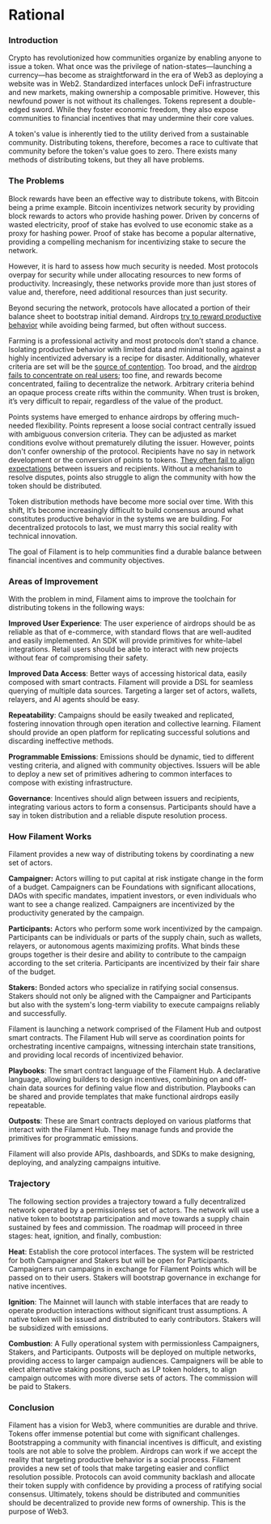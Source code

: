 # Rational

### Introduction

Crypto has revolutionized how communities organize by enabling anyone to issue a token. What once was the privilege of nation-states—launching a currency—has become as straightforward in the era of Web3 as deploying a website was in Web2. Standardized interfaces unlock DeFi infrastructure and new markets, making ownership a composable primitive.
However, this newfound power is not without its challenges. Tokens represent a double-edged sword. While they foster economic freedom, they also expose communities to financial incentives that may undermine their core values.

A token's value is inherently tied to the utility derived from a sustainable community. Distributing tokens, therefore, becomes a race to cultivate that community before the token's value goes to zero. There exists many methods of distributing tokens, but they all have problems.

### The Problems

Block rewards have been an effective way to distribute tokens, with Bitcoin being a prime example. Bitcoin incentivizes network security by providing block rewards to actors who provide hashing power. Driven by concerns of wasted electricity, proof of stake has evolved to use economic stake as a proxy for hashing power. Proof of stake has become a popular alternative, providing a compelling mechanism for incentivizing stake to secure the network.

However, it is hard to assess how much security is needed. Most protocols overpay for security while under allocating resources to new forms of productivity. Increasingly, these networks provide more than just stores of value and, therefore, need additional resources than just security.

Beyond securing the network, protocols have allocated a portion of their balance sheet to bootstrap initial demand. Airdrops [try to reward productive behavior](https://arxiv.org/pdf/2312.02752) while avoiding being farmed, but often without success.

Farming is a professional activity and most protocols don’t stand a chance. Isolating productive behavior with limited data and minimal tooling against a highly incentivized adversary is a recipe for disaster. Additionally, whatever criteria are set will be the [source of contention](https://unchainedcrypto.com/5-reasons-e-beggars-are-not-happy-with-eigenlayers-airdrop/). Too broad, and the [airdrop fails to concentrate on real users](https://6thman.ventures/writing/airdrops-an-analysis-of-over-2000000-events/); too fine, and rewards become concentrated, failing to decentralize the network. Arbitrary criteria behind an opaque process create rifts within the community. When trust is broken, it’s very difficult to repair, regardless of the value of the product.

Points systems have emerged to enhance airdrops by offering much-needed flexibility. Points represent a loose social contract centrally issued with ambiguous conversion criteria. They can be adjusted as market conditions evolve without prematurely diluting the issuer. However, points don't confer ownership of the protocol. Recipients have no say in network development or the conversion of points to tokens. [They often fail to align expectations](https://www.coindesk.com/tech/2024/05/09/eigenlayers-eigen-airdrop-might-signal-demise-of-once-popular-points/) between issuers and recipients. Without a mechanism to resolve disputes, points also struggle to align the community with how the token should be distributed.

Token distribution methods have become more social over time. With this shift, It’s become increasingly difficult to build consensus around what constitutes productive behavior in the systems we are building.  For decentralized protocols to last, we must marry this social reality with technical innovation.

The goal of Filament is to help communities find a durable balance between financial incentives and community objectives.

### Areas of Improvement

With the problem in mind, Filament aims to improve the toolchain for distributing tokens in the following ways:

**Improved User Experience**: The user experience of airdrops should be as reliable as that of e-commerce, with standard flows that are well-audited and easily implemented. An SDK will provide primitives for white-label integrations. Retail users should be able to interact with new projects without fear of compromising their safety.

**Improved Data Access**: Better ways of accessing historical data, easily composed with smart contracts. Filament will provide a DSL for seamless querying of multiple data sources. Targeting a larger set of actors, wallets, relayers, and AI agents should be easy.

**Repeatability**: Campaigns should be easily tweaked and replicated, fostering innovation through open iteration and collective learning. Filament should provide an open platform for replicating successful solutions and discarding ineffective methods.

**Programmable Emissions**: Emissions should be dynamic, tied to different vesting criteria, and aligned with community objectives. Issuers will be able to deploy a new set of primitives adhering to common interfaces to compose with existing infrastructure.

**Governance**: Incentives should align between issuers and recipients, integrating various actors to form a consensus. Participants should have a say in token distribution and a reliable dispute resolution process.

### How Filament Works

Filament provides a new way of distributing tokens by coordinating a new set of actors.

**Campaigner:** Actors willing to put capital at risk instigate change in the form of a budget. Campaigners can be Foundations with significant allocations, DAOs with specific mandates, impatient investors, or even individuals who want to see a change realized. Campaigners are incentivized by the productivity generated by the campaign.

**Participants:** Actors who perform some work incentivized by the campaign. Participants can be individuals or parts of the supply chain, such as wallets, relayers, or autonomous agents maximizing profits. What binds these groups together is their desire and ability to contribute to the campaign according to the set criteria. Participants are incentivized by their fair share of the budget.

**Stakers:** Bonded actors who specialize in ratifying social consensus. Stakers should not only be aligned with the Campaigner and Participants but also with the system's long-term viability to execute campaigns reliably and successfully.

Filament is launching a network comprised of the Filament Hub and outpost smart contracts. The Filament Hub will serve as coordination points for orchestrating incentive campaigns, witnessing interchain state transitions, and providing local records of incentivized behavior.

**Playbooks**: The smart contract language of the Filament Hub. A declarative language, allowing builders to design incentives, combining on and off-chain data sources for defining value flow and distribution. Playbooks can be shared and provide templates that make functional airdrops easily repeatable.

**Outposts**: These are Smart contracts deployed on various platforms that interact with the Filament Hub. They manage funds and provide the primitives for programmatic emissions.

Filament will also provide APIs, dashboards, and SDKs to make designing, deploying, and analyzing campaigns intuitive.

### Trajectory

The following section provides a trajectory toward a fully decentralized network operated by a permissionless set of actors. The network will use a native token to bootstrap participation and move towards a supply chain sustained by fees and commission.  The roadmap will proceed in three stages: heat, ignition, and finally, combustion:

**Heat**: Establish the core protocol interfaces. The system will be restricted for both Campaigner and Stakers but will be open for Participants. Campaigners run campaigns in exchange for Filament Points which will be passed on to their users. Stakers will bootstrap governance in exchange for native incentives.

**Ignition**: The Mainnet will launch with stable interfaces that are ready to operate production interactions without significant trust assumptions. A native token will be issued and distributed to early contributors. Stakers will be subsidized with emissions.

**Combustion**: A Fully operational system with permissionless Campaigners, Stakers, and Participants. Outposts will be deployed on multiple networks, providing access to larger campaign audiences. Campaigners will be able to elect alternative staking positions, such as LP token holders, to align campaign outcomes with more diverse sets of actors. The commission will be paid to Stakers.

### Conclusion

Filament has a vision for Web3, where communities are durable and thrive. Tokens offer immense potential but come with significant challenges. Bootstrapping a community with financial incentives is difficult, and existing tools are not able to solve the problem.
Airdrops can work if we accept the reality that targeting productive behavior is a social process. Filament provides a new set of tools that make targeting easier and conflict resolution possible. Protocols can avoid community backlash and allocate their token supply with confidence by providing a process of ratifying social consensus. Ultimately, tokens should be distributed and communities should be decentralized to provide new forms of ownership. This is the purpose of Web3.
